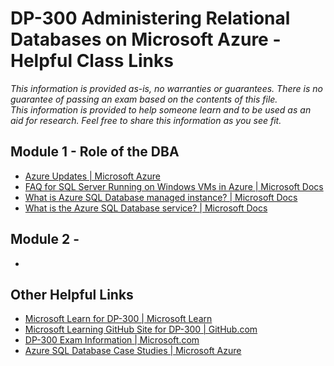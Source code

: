 # DP-300 Administering Relational Databases on Microsoft Azure - Helpful Class Links

_This information is provided as-is, no warranties or guarantees.  There is no guarantee of passing an exam
based on the contents of this file.  
This information is provided to help someone learn and to be used as an aid for research.
Feel free to share this information as you see fit._

## Module 1 - Role of the DBA
- [Azure Updates | Microsoft Azure](https://azure.microsoft.com/en-us/updates/)
- [FAQ for SQL Server Running on Windows VMs in Azure | Microsoft Docs](https://docs.microsoft.com/en-us/azure/virtual-machines/windows/sql/virtual-machines-windows-sql-server-iaas-faq)
- [What is Azure SQL Database managed instance? | Microsoft Docs](https://docs.microsoft.com/en-us/azure/sql-database/sql-database-managed-instance)
- [What is the Azure SQL Database service? | Microsoft Docs](https://docs.microsoft.com/en-us/azure/sql-database/sql-database-technical-overview)
  
## Module 2 - <MODULE TITLE>
- 

## Other Helpful Links
- [Microsoft Learn for DP-300 | Microsoft Learn](https://aka.ms/DP-300LearnCollection)
- [Microsoft Learning GitHub Site for DP-300 | GitHub.com](https://github.com/MicrosoftLearning/DP-300T00-Administering-Relational-Databases-on-Azure)
- [DP-300 Exam Information | Microsoft.com](https://docs.microsoft.com/en-us/learn/certifications/exams/dp-300)
- [Azure SQL Database Case Studies | Microsoft Azure](https://customers.microsoft.com/en-us/search?sq=azure%20sql&ff=&p=0&so=story_publish_date%20desc)
